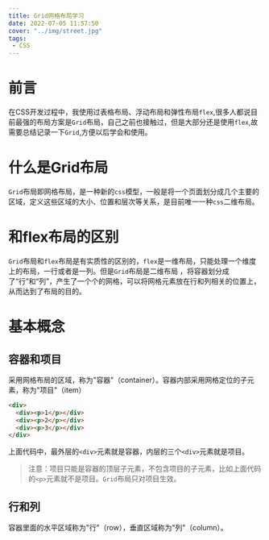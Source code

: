 ```yaml
---
title: Grid网格布局学习
date: 2022-07-05 11:57:50
cover: "../img/street.jpg"
tags:
 - CSS
---
```


# 前言

在CSS开发过程中，我使用过表格布局、浮动布局和弹性布局`flex`,很多人都说目前最强的布局方案是`Grid`布局，自己之前也接触过，但是大部分还是使用`flex`,故需要总结记录一下`Grid`,方便以后学会和使用。

# 什么是Grid布局

`Grid`布局即网格布局，是一种新的`css`模型，一般是将一个页面划分成几个主要的区域，定义这些区域的大小、位置和层次等关系，是目前唯一一种`css`二维布局。

# 和flex布局的区别

`Grid`布局和`flex`布局是有实质性的区别的，`flex`是一维布局，只能处理一个维度上的布局，一行或者是一列。但是`Grid`布局是二维布局 ，将容器划分成了“行”和“列”，产生了一个个的网格，可以将网格元素放在行和列相关的位置上，从而达到了布局的目的。

# 基本概念

## 容器和项目

采用网格布局的区域，称为"容器"（container）。容器内部采用网格定位的子元素，称为"项目"（item）

```html
<div>
  <div><p>1</p></div>
  <div><p>2</p></div>
  <div><p>3</p></div>
</div>
```
上面代码中，最外层的`<div>`元素就是容器，内层的三个`<div>`元素就是项目。
>注意：项目只能是容器的顶层子元素，不包含项目的子元素，比如上面代码的`<p>`元素就不是项目。`Grid`布局只对项目生效。

## 行和列

容器里面的水平区域称为"行"（row），垂直区域称为"列"（column）。

